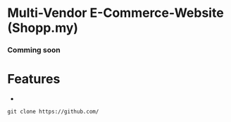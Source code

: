# Multi-Vendor E-Commerce-Website (Shopp.my) 
### Comming soon

# Features
* 


`git clone https://github.com/`
